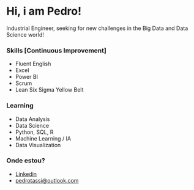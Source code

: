 # Hi, i am Pedro!
<addr>
  
  Industrial Engineer, seeking for new challenges in the Big Data and Data Science world!
  
  ### Skills [Continuous Improvement]
  
  * Fluent English
  * Excel 
  * Power BI
  * Scrum
  * Lean Six Sigma Yellow Belt
  
  ### Learning
  
  * Data Analysis
  * Data Science
  * Python, SQL, R
  * Machine Learning / IA
  * Data Visualization
  
 ### Onde estou?
  
  * [Linkedin](https://www.linkedin.com/in/pedrotassi/)
  * pedrotassi@outlook.com

<!---
pedrotassi/pedrotassi is a ✨ special ✨ repository because its `README.md` (this file) appears on your GitHub profile.
You can click the Preview link to take a look at your changes.
--->

